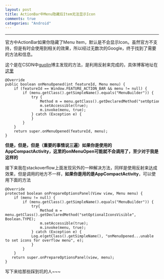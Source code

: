 ```yaml
---
layout: post
title: ActionBar中Menu隐藏后Item无法显示Icon
comments: true
categories: "Android"
---
```


---
官方中ActionBar如果你隐藏了Menu Item，默认是不会显示Icon。虽然官方不支持，但是有时会使用到相关的效果，所以经过无数次的Google，终于找到了需要的方法和信息。

这个是在CSDN中[guolin](http://my.csdn.net/sinyu890807)博主发现的方法，是利用反射来完成的，具体博客地址在[这里](http://blog.csdn.net/guolin_blog/article/details/18234477)
```
@Override  
public boolean onMenuOpened(int featureId, Menu menu) {  
    if (featureId == Window.FEATURE_ACTION_BAR && menu != null) {  
        if (menu.getClass().getSimpleName().equals("MenuBuilder")) {  
            try {  
                Method m = menu.getClass().getDeclaredMethod("setOptionalIconsVisible", Boolean.TYPE);  
                m.setAccessible(true);  
                m.invoke(menu, true);  
            } catch (Exception e) {  
            }  
        }  
    }  
    return super.onMenuOpened(featureId, menu);  
} 
```

**但是，但是，但是（重要的事情说三遍）如果你是使用的AppCompactActivity，这里的onMenuOpen可能就不会调用了，至少对于我是这样的**

接下来我在stackoverflow上面发现另外的一种解决方法，同样是使用反射来达成效果，但是调用的地方不一样，**如果你是用的是AppCompactActivity**，可以使用下面的方法

```
@Override
protected boolean onPrepareOptionsPanel(View view, Menu menu) {    
    if (menu != null) {       
        if (menu.getClass().getSimpleName().equals("MenuBuilder")) {                                       
            try{
                Method m = menu.getClass().getDeclaredMethod("setOptionalIconsVisible", Boolean.TYPE);                
                m.setAccessible(true);                
                m.invoke(menu, true);            
            } catch (Exception e) {                
            Log.e(getClass().getSimpleName(), "onMenuOpened...unable to set icons for overflow menu", e);           
            }
        }    
    } 
   return super.onPrepareOptionsPanel(view, menu);
}
```

写下来给那些踩到坑的人~~~